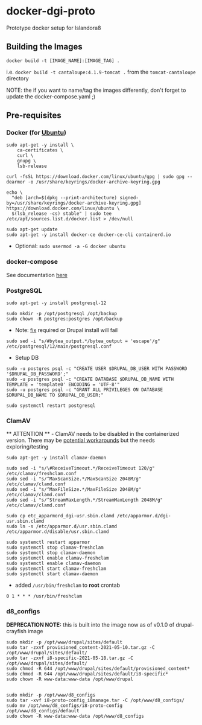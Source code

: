 # docker-dgi-proto
Prototype docker setup for Islandora8

## Building the Images
```
docker build -t [IMAGE_NAME]:[IMAGE_TAG] .
```

i.e. `docker build -t cantaloupe:4.1.9-tomcat .` from the `tomcat-cantaloupe` directory

NOTE: the if you want to name/tag the images differently, don't forget to update the docker-compose.yaml ;)


## Pre-requisites

### Docker (for [Ubuntu](https://docs.docker.com/engine/install/ubuntu/))
```
sudo apt-get -y install \
    ca-certificates \
    curl \
    gnupg \
    lsb-release

curl -fsSL https://download.docker.com/linux/ubuntu/gpg | sudo gpg --dearmor -o /usr/share/keyrings/docker-archive-keyring.gpg

echo \
  "deb [arch=$(dpkg --print-architecture) signed-by=/usr/share/keyrings/docker-archive-keyring.gpg] https://download.docker.com/linux/ubuntu \
  $(lsb_release -cs) stable" | sudo tee /etc/apt/sources.list.d/docker.list > /dev/null

sudo apt-get update
sudo apt-get -y install docker-ce docker-ce-cli containerd.io
```

- Optional: `sudo usermod -a -G docker ubuntu`

### docker-compose
See documentation [here](https://docs.docker.com/compose/install/#install-compose-on-linux-systems)

### PostgreSQL
```
sudo apt-get -y install postgresql-12 

sudo mkdir -p /opt/postgresql /opt/backup
sudo chown -R postgres:postgres /opt/backup
```

- Note: [fix](https://www.drupal.org/project/drupal/issues/2569365) required or Drupal install will fail
```
sudo sed -i "s/#bytea_output.*/bytea_output = 'escape'/g" /etc/postgresql/12/main/postgresql.conf
```

- Setup DB
```
sudo -u postgres psql -c "CREATE USER $DRUPAL_DB_USER WITH PASSWORD '$DRUPAL_DB_PASSWORD';"
sudo -u postgres psql -c "CREATE DATABASE $DRUPAL_DB_NAME WITH TEMPLATE = 'template0' ENCODING = 'UTF-8'"
sudo -u postgres psql -c "GRANT ALL PRIVILEGES ON DATABASE $DRUPAL_DB_NAME TO $DRUPAL_DB_USER;"

sudo systemctl restart postgresql
```

### ClamAV
** ATTENTION ** - ClamAV needs to be disabled in the containerized version.  There may be [potential workarounds](https://hub.docker.com/r/mkodockx/docker-clamav) but the needs exploring/testing
```
sudo apt-get -y install clamav-daemon

sudo sed -i "s/\#ReceiveTimeout.*/ReceiveTimeout 120/g" /etc/clamav/freshclam.conf
sudo sed -i "s/^MaxScanSize.*/MaxScanSize 2048M/g" /etc/clamav/clamd.conf
sudo sed -i "s/^MaxFileSize.*/MaxFileSize 2048M/g" /etc/clamav/clamd.conf
sudo sed -i "s/^StreamMaxLength.*/StreamMaxLength 2048M/g" /etc/clamav/clamd.conf

sudo cp etc_apparmord_dgi-usr.sbin.clamd /etc/apparmor.d/dgi-usr.sbin.clamd
sudo ln -s /etc/apparmor.d/usr.sbin.clamd /etc/apparmor.d/disable/usr.sbin.clamd

sudo systemctl restart apparmor
sudo systemctl stop clamav-freshclam
sudo systemctl stop clamav-daemon
sudo systemctl enable clamav-freshclam
sudo systemctl enable clamav-daemon
sudo systemctl start clamav-freshclam
sudo systemctl start clamav-daemon
```

- added `/usr/bin/freshclam` to **root** crontab
```
0 1 * * * /usr/bin/freshclam
```


### d8_configs
**DEPRECATION NOTE:** this is built into the image now as of v0.1.0 of drupal-crayfish image
```
sudo mkdir -p /opt/www/drupal/sites/default
sudo tar -zxvf provisioned_content-2021-05-10.tar.gz -C /opt/www/drupal/sites/default/
sudo tar -zxvf i8-specific-2021-05-18.tar.gz -C /opt/www/drupal/sites/default/
sudo chmod -R 644 /opt/www/drupal/sites/default/provisioned_content*
sudo chmod -R 644 /opt/www/drupal/sites/default/i8-specific*
sudo chown -R www-data:www-data /opt/www/drupal


sudo mkdir -p /opt/www/d8_configs
sudo tar -xvf i8-proto-config_i8manage.tar -C /opt/www/d8_configs/
sudo mv /opt/www/d8_configs/i8-proto-config /opt/www/d8_configs/default
sudo chown -R www-data:www-data /opt/www/d8_configs
```
